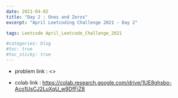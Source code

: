 ```yaml
---
date: 2021-04-02
title: "Day 2 : Ones and Zeros"
excerpt: "April Leetcoding Challenge 2021 - Day 2"

tags: Leetcode April_Leetcode_Challenge_2021

#categories: blog
#toc: true
#toc_sticky: true
---
```




* problem link : <<script src="https://gist.github.com/1cg2cg3cg/e1cbac477f55623dc04c0c4ea2dbbf0b.js"></script>>

* colab link : <https://colab.research.google.com/drive/1UE8ghsbo-Aco1UsCJ2LuXqU_w9DfFiZ8>
